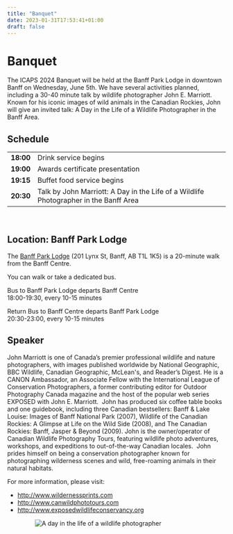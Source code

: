 ```yaml
---
title: "Banquet"
date: 2023-01-31T17:53:41+01:00
draft: false
---
```


# Banquet

The ICAPS 2024 Banquet will be held at the Banff Park Lodge in downtown Banff on Wednesday, June 5th.  We have several activities planned, including a 30-40 minute talk by wildlife photographer John E. Marriott. Known for his iconic images of wild animals in the Canadian Rockies, John will give an invited talk: A Day in the Life of a Wildlife Photographer in the Banff Area.

## Schedule

|||
|---|---|
|**18:00**|Drink service begins|
|**19:00**|Awards certificate presentation|
|**19:15**|Buffet food service begins|
|**20:30**|Talk by John Marriott: A Day in the Life of a Wildlife Photographer in the Banff Area|

<br>

## Location: Banff Park Lodge

The [Banff Park Lodge](https://maps.app.goo.gl/Wdsq8Q7wUWScsSeq7) (201 Lynx St, Banff, AB T1L 1K5) is a 20-minute walk from the Banff Centre.

You can walk or take a dedicated bus.

Bus to Banff Park Lodge departs Banff Centre \
18:00-19:30, every 10-15 minutes


Return Bus to Banff Centre departs Banff Park Lodge \
20:30-23:00, every 10-15 minutes

## Speaker

John Marriott is one of Canada’s premier professional wildlife and nature photographers, with images published worldwide by National Geographic, BBC Wildlife, Canadian Geographic, McLean's, and Reader’s Digest. He is a CANON Ambassador, an Associate Fellow with the International League of Conservation Photographers, a former contributing editor for Outdoor Photography Canada magazine and the host of the popular web series EXPOSED with John E. Marriott.
‍
John has produced six coffee table books and one guidebook, including three Canadian bestsellers: Banff & Lake Louise: Images of Banff National Park (2007), Wildlife of the Canadian Rockies: A Glimpse at Life on the Wild Side (2008), and The Canadian Rockies: Banff, Jasper & Beyond (2009). John is the owner/operator of Canadian Wildlife Photography Tours, featuring wildlife photo adventures, workshops, and expeditions to out-of-the-way Canadian locales.
‍
John prides himself on being a conservation photographer known for photographing wilderness scenes and wild, free-roaming animals in their natural habitats.

For more information, please visit:

- http://www.wildernessprints.com
- http://www.canwildphototours.com
- http://www.exposedwildlifeconservancy.org

<figure>
<div style="text-align:center; width:80%">
  <img
  src="/img/marriott.jpg"
  alt="A day in the life of a wildlife photographer">
  <figcaption></figcaption>
</div>
</figure>
